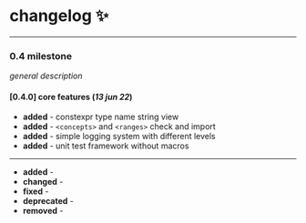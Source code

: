 # changelog :sparkles:

---

### 0.4 milestone

_general description_

#### [0.4.0] core features (_13 jun 22_)

- **added** - constexpr type name string view
- **added** - `<concepts>` and `<ranges>` check and import
- **added** - simple logging system with different levels
- **added** - unit test framework without macros

---

- **added** - 
- **changed** - 
- **fixed** -
- **deprecated** -
- **removed** -
